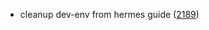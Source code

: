 *   cleanup dev-env from hermes guide ([2189](https://github.com/informalsystems/ibc-rs/issues/2189))
